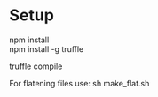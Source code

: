 # Setup
  
npm install  
npm install -g truffle   

truffle compile  

For flatening files use:
sh make_flat.sh

